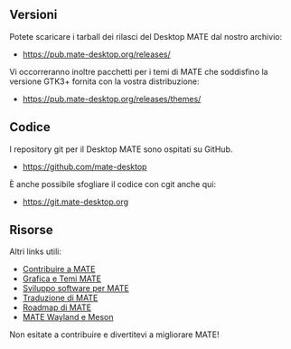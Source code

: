 <!--
.. link:
.. description:
.. tags: Development
.. date: 2011-12-05 12:00:30
.. title: Sviluppo
.. slug: development
-->

## Versioni

Potete scaricare i tarball dei rilasci del Desktop MATE dal nostro archivio:

  * <https://pub.mate-desktop.org/releases/>

Vi occorreranno inoltre pacchetti per i temi di MATE che soddisfino la versione GTK3+ fornita con la vostra distribuzione:

  * <https://pub.mate-desktop.org/releases/themes/>

## Codice

I repository git per il Desktop MATE sono ospitati su GitHub.

  * <https://github.com/mate-desktop>

È anche possibile sfogliare il codice con cgit anche qui:

  * <https://git.mate-desktop.org>

## Risorse

 Altri links utili:

  * [Contribuire a MATE](https://wiki.mate-desktop.org/introduction/contributing/)
  * [Grafica e Temi MATE](https://wiki.mate-desktop.org/contributing/artwork-and-themes/getting-started/)
  * [Sviluppo software per MATE](https://wiki.mate-desktop.org/contributing/software-development/getting-started/)
  * [Traduzione di MATE](https://wiki.mate-desktop.org/contributing/translation/getting-started/)
  * [Roadmap di MATE](https://wiki.mate-desktop.org/developers-corner/roadmap/)
  * [MATE Wayland e Meson](https://wiki.mate-desktop.org/developers-corner/wayland-meson/)

Non esitate a contribuire e divertitevi a migliorare MATE!
